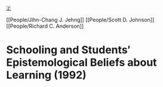 [🇿](zotero://select/library/items/W4R6AADL)

[[People/Jihn-Chang J. Jehng]] [[People/Scott D. Johnson]] [[People/Richard C. Anderson]] 
# Schooling and Students′ Epistemological Beliefs about Learning (1992)

